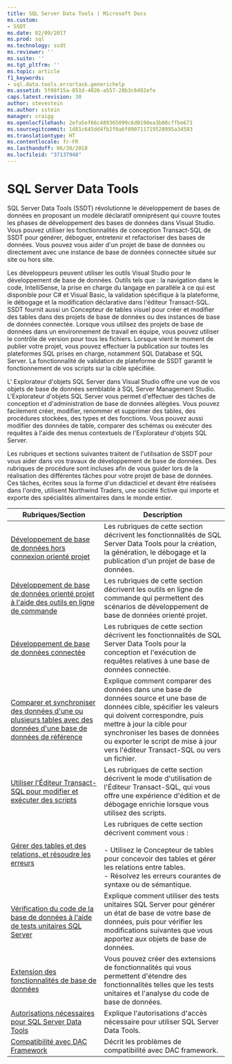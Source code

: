 ```yaml
---
title: SQL Server Data Tools | Microsoft Docs
ms.custom:
- SSDT
ms.date: 02/09/2017
ms.prod: sql
ms.technology: ssdt
ms.reviewer: ''
ms.suite: ''
ms.tgt_pltfrm: ''
ms.topic: article
f1_keywords:
- sql.data.tools.errortask.generichelp
ms.assetid: 5f08f15a-851d-4026-a557-28b3c6492efe
caps.latest.revision: 30
author: stevestein
ms.author: sstein
manager: craigg
ms.openlocfilehash: 2efa5ef66c489365099c6d0190ea3b08cffbe671
ms.sourcegitcommit: 1d81c645dd4fb2f0a6f090711719528995a34583
ms.translationtype: HT
ms.contentlocale: fr-FR
ms.lasthandoff: 06/30/2018
ms.locfileid: "37137948"
---
```

# <a name="sql-server-data-tools"></a>SQL Server Data Tools
SQL Server Data Tools (SSDT) révolutionne le développement de bases de données en proposant un modèle déclaratif omniprésent qui couvre toutes les phases de développement des bases de données dans Visual Studio. Vous pouvez utiliser les fonctionnalités de conception Transact\-SQL de SSDT pour générer, déboguer, entretenir et refactoriser des bases de données. Vous pouvez vous aider d'un projet de base de données ou directement avec une instance de base de données connectée située sur site ou hors site.  
  
Les développeurs peuvent utiliser les outils Visual Studio pour le développement de base de données. Outils tels que : la navigation dans le code, IntelliSense, la prise en charge du langage en parallèle à ce qui est disponible pour C# et Visual Basic, la validation spécifique à la plateforme, le débogage et la modification déclarative dans l'éditeur Transact\-SQL. SSDT fournit aussi un Concepteur de tables visuel pour créer et modifier des tables dans des projets de base de données ou des instances de base de données connectée. Lorsque vous utilisez des projets de base de données dans un environnement de travail en équipe, vous pouvez utiliser le contrôle de version pour tous les fichiers. Lorsque vient le moment de publier votre projet, vous pouvez effectuer la publication sur toutes les plateformes SQL prises en charge, notamment SQL Database et SQL Server. La fonctionnalité de validation de plateforme de SSDT garantit le fonctionnement de vos scripts sur la cible spécifiée.  
  
L' Explorateur d'objets SQL Server dans Visual Studio offre une vue de vos objets de base de données semblable à SQL Server Management Studio. L'Explorateur d'objets SQL Server vous permet d'effectuer des tâches de conception et d'administration de base de données allégées. Vous pouvez facilement créer, modifier, renommer et supprimer des tables, des procédures stockées, des types et des fonctions. Vous pouvez aussi modifier des données de table, comparer des schémas ou exécuter des requêtes à l'aide des menus contextuels de l'Explorateur d'objets SQL Server.  
  
Les rubriques et sections suivantes traitent de l'utilisation de SSDT pour vous aider dans vos travaux de développement de base de données. Des rubriques de procédure sont incluses afin de vous guider lors de la réalisation des différentes tâches pour votre projet de base de données. Ces tâches, écrites sous la forme d'un didacticiel et devant être réalisées dans l'ordre, utilisent Northwind Traders, une société fictive qui importe et exporte des spécialités alimentaires dans le monde entier.  
  
|Rubriques/Section|Description|  
|-------------------|---------------|  
|[Développement de base de données hors connexion orienté projet](../ssdt/project-oriented-offline-database-development.md)|Les rubriques de cette section décrivent les fonctionnalités de SQL Server Data Tools pour la création, la génération, le débogage et la publication d'un projet de base de données.|  
|[Développement de base de données orienté projet à l'aide des outils en ligne de commande](../ssdt/project-oriented-database-development-using-command-line-tools.md)|Les rubriques de cette section décrivent les outils en ligne de commande qui permettent des scénarios de développement de base de données orienté projet.|  
|[Développement de base de données connectée](../ssdt/connected-database-development.md)|Les rubriques de cette section décrivent les fonctionnalités de SQL Server Data Tools pour la conception et l'exécution de requêtes relatives à une base de données connectée.|  
|[Comparer et synchroniser des données d'une ou plusieurs tables avec des données d'une base de données de référence](../ssdt/compare-and-synchronize-data-in-tables-with-data-in-reference-database.md)|Explique comment comparer des données dans une base de données source et une base de données cible, spécifier les valeurs qui doivent correspondre, puis mettre à jour la cible pour synchroniser les bases de données ou exporter le script de mise à jour vers l'éditeur Transact\-SQL ou vers un fichier.|  
|[Utiliser l'Éditeur Transact-SQL pour modifier et exécuter des scripts](../ssdt/use-transact-sql-editor-to-edit-and-execute-scripts.md)|Les rubriques de cette section décrivent le mode d'utilisation de l'Éditeur Transact\-SQL, qui vous offre une expérience d'édition et de débogage enrichie lorsque vous utilisez des scripts.|  
|[Gérer des tables et des relations, et résoudre les erreurs](../ssdt/manage-tables-relationships-and-fix-errors.md)|Les rubriques de cette section décrivent comment vous :<br /><br />-   Utilisez le Concepteur de tables pour concevoir des tables et gérer les relations entre tables.<br />-   Résolvez les erreurs courantes de syntaxe ou de sémantique.|  
|[Vérification du code de la base de données à l'aide de tests unitaires SQL Server](../ssdt/verifying-database-code-by-using-sql-server-unit-tests.md)|Explique comment utiliser des tests unitaires SQL Server pour générer un état de base de votre base de données, puis pour vérifier les modifications suivantes que vous apportez aux objets de base de données.|  
|[Extension des fonctionnalités de base de données](../ssdt/extending-the-database-features.md)|Vous pouvez créer des extensions de fonctionnalités qui vous permettent d'étendre des fonctionnalités telles que les tests unitaires et l'analyse du code de base de données.|  
|[Autorisations nécessaires pour SQL Server Data Tools](../ssdt/required-permissions-for-sql-server-data-tools.md)|Explique l'autorisations d'accès nécessaire pour utiliser SQL Server Data Tools.|  
|[Compatibilité avec DAC Framework](../ssdt/dac-framework-compatibility.md)|Décrit les problèmes de compatibilité avec DAC framework.|  
  

  
